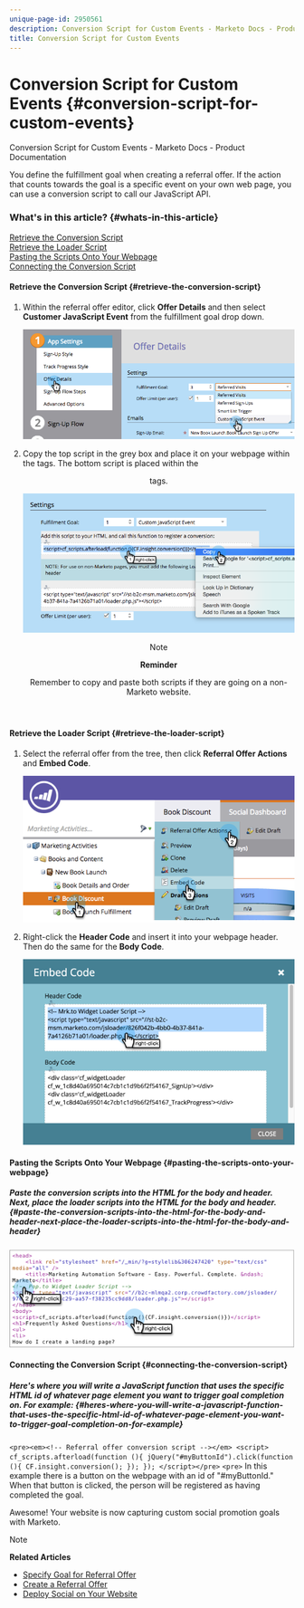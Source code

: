 ```yaml
---
unique-page-id: 2950561
description: Conversion Script for Custom Events - Marketo Docs - Product Documentation
title: Conversion Script for Custom Events
---
```


# Conversion Script for Custom Events {#conversion-script-for-custom-events}

Conversion Script for Custom Events - Marketo Docs - Product Documentation

You define the fulfillment goal when creating a referral offer.&nbsp;If the action that counts towards the goal is a specific event on your own web page, you can use a conversion script to call our JavaScript API.

### What's in this article? {#whats-in-this-article}

[Retrieve the Conversion Script](#retrieve-the-conversion-script)  
[Retrieve the Loader Script](#retrieve-the-loader-script)  
[Pasting the Scripts Onto Your Webpage](#pasting-the-scripts-onto-your-webpage)  
[Connecting the Conversion Script](#connecting-the-conversion-script)

#### Retrieve the Conversion Script {#retrieve-the-conversion-script}

1. Within the referral offer editor, click **Offer Details** and then select **Customer JavaScript Event** from the fulfillment goal drop down.

   ![](assets/image2015-4-20-17-3a22-3a15.png)

1. Copy the top script in the grey box and place it on your webpage within the <body> tags. The bottom script is placed within the <header> tags.

   ![](assets/image2015-4-20-17-3a29-3a7.png)

   >[!NOTE]
   >
   >**Reminder**
   >
   >
   >Remember to copy and paste both scripts if they are going on a non-Marketo website.

#### Retrieve the Loader Script {#retrieve-the-loader-script}

1. Select the referral offer from the tree, then click **Referral Offer Actions** and **Embed Code**.

   ![](assets/image2015-4-20-17-3a34-3a46.png)

1. Right-click the **Header Code** and insert it into your webpage header. Then do the same for the **Body Code**.

   ![](assets/image2015-4-20-20-3a49-3a19.png)

#### Pasting the Scripts Onto Your Webpage {#pasting-the-scripts-onto-your-webpage}

##### Paste the conversion scripts into the HTML for the body and header. Next, place the loader scripts into the HTML for the body and header. {#paste-the-conversion-scripts-into-the-html-for-the-body-and-header-next-place-the-loader-scripts-into-the-html-for-the-body-and-header}

![](assets/image2015-4-20-21-3a0-3a16.png)

#### Connecting the Conversion Script {#connecting-the-conversion-script}

##### Here's where you will write a JavaScript function that uses the specific HTML id of whatever page element you want to trigger goal completion on. For example: {#heres-where-you-will-write-a-javascript-function-that-uses-the-specific-html-id-of-whatever-page-element-you-want-to-trigger-goal-completion-on-for-example}

`<pre><em><!-- Referral offer conversion script --></em> <script> cf_scripts.afterload(function (){ jQuery("#myButtonId").click(function (){ CF.insight.conversion(); }); }); </script></pre>` `<pre>` In this example there is a button on the webpage with an id of "#myButtonId." When that button is clicked, the person will be registered as having completed the goal.

Awesome! Your website is now capturing custom social promotion goals with Marketo.

>[!NOTE]
>
>**Related Articles**
>
>* [Specify Goal for Referral Offer](../../../../product-docs/demand-generation/social/referral-offers/specify-goal-for-referral-offer.md)
>* [Create a Referral Offer](../../../../product-docs/demand-generation/social/referral-offers/create-a-referral-offer.md)
>* [Deploy Social on Your Website](deploy-social-on-your-website.md)
>

